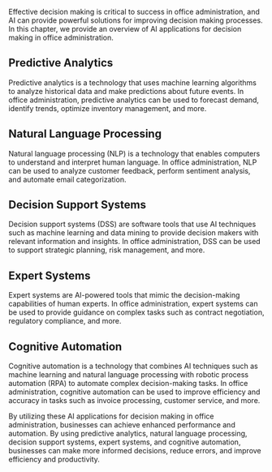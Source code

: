 
Effective decision making is critical to success in office administration, and AI can provide powerful solutions for improving decision making processes. In this chapter, we provide an overview of AI applications for decision making in office administration.

Predictive Analytics
--------------------

Predictive analytics is a technology that uses machine learning algorithms to analyze historical data and make predictions about future events. In office administration, predictive analytics can be used to forecast demand, identify trends, optimize inventory management, and more.

Natural Language Processing
---------------------------

Natural language processing (NLP) is a technology that enables computers to understand and interpret human language. In office administration, NLP can be used to analyze customer feedback, perform sentiment analysis, and automate email categorization.

Decision Support Systems
------------------------

Decision support systems (DSS) are software tools that use AI techniques such as machine learning and data mining to provide decision makers with relevant information and insights. In office administration, DSS can be used to support strategic planning, risk management, and more.

Expert Systems
--------------

Expert systems are AI-powered tools that mimic the decision-making capabilities of human experts. In office administration, expert systems can be used to provide guidance on complex tasks such as contract negotiation, regulatory compliance, and more.

Cognitive Automation
--------------------

Cognitive automation is a technology that combines AI techniques such as machine learning and natural language processing with robotic process automation (RPA) to automate complex decision-making tasks. In office administration, cognitive automation can be used to improve efficiency and accuracy in tasks such as invoice processing, customer service, and more.

By utilizing these AI applications for decision making in office administration, businesses can achieve enhanced performance and automation. By using predictive analytics, natural language processing, decision support systems, expert systems, and cognitive automation, businesses can make more informed decisions, reduce errors, and improve efficiency and productivity.
